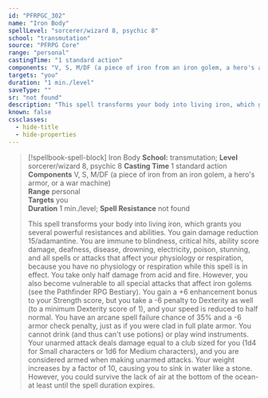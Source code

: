 ```yaml
---
id: "PFRPGC_302"
name: "Iron Body"
spellLevel: "sorcerer/wizard 8, psychic 8"
school: "transmutation"
source: "PFRPG Core"
range: "personal"
castingTime: "1 standard action"
components: "V, S, M/DF (a piece of iron from an iron golem, a hero's armor, or a war machine)"
targets: "you"
duration: "1 min./level"
saveType: ""
sr: "not found"
description: "This spell transforms your body into living iron, which grants you several powerful resistances and abilities. You gain damage reduction 15/adamantine. You are immune to blindness, critical hits, ability score damage, deafness, disease, drowning, electricity, poison, stunning, and all spells or attacks that affect your physiology or respiration, because you have no physiology or respiration while this spell is in effect. You take only half damage from acid and fire.  However, you also become vulnerable to all special attacks that affect iron golems (see the Pathfinder RPG Bestiary).  You gain a +6 enhancement bonus to your Strength score, but you take a -6 penalty to Dexterity as well (to a minimum Dexterity score of 1), and your speed is reduced to half normal. You have an arcane spell failure chance of 35% and a -6 armor check penalty, just as if you were clad in full plate armor. You cannot drink (and thus can't use potions) or play wind instruments.  Your unarmed attack deals damage equal to a club sized for you (1d4 for Small characters or 1d6 for Medium characters), and you are considered armed when making unarmed attacks.  Your weight increases by a factor of 10, causing you to sink in water like a stone. However, you could survive the lack of air at the bottom of the ocean-at least until the spell duration expires."
known: false
cssclasses:
  - hide-title
  - hide-properties
---
```


> [!spellbook-spell-block] Iron Body
> **School:** transmutation; **Level** sorcerer/wizard 8, psychic 8
> **Casting Time** 1 standard action  
> **Components** V, S, M/DF (a piece of iron from an iron golem, a hero's armor, or a war machine)  
> **Range** personal  
> **Targets** you  
> **Duration** 1 min./level; **Spell Resistance** not found
> 
> This spell transforms your body into living iron, which grants you several powerful resistances and abilities. You gain damage reduction 15/adamantine. You are immune to blindness, critical hits, ability score damage, deafness, disease, drowning, electricity, poison, stunning, and all spells or attacks that affect your physiology or respiration, because you have no physiology or respiration while this spell is in effect. You take only half damage from acid and fire.  However, you also become vulnerable to all special attacks that affect iron golems (see the Pathfinder RPG Bestiary).  You gain a +6 enhancement bonus to your Strength score, but you take a -6 penalty to Dexterity as well (to a minimum Dexterity score of 1), and your speed is reduced to half normal. You have an arcane spell failure chance of 35% and a -6 armor check penalty, just as if you were clad in full plate armor. You cannot drink (and thus can't use potions) or play wind instruments.  Your unarmed attack deals damage equal to a club sized for you (1d4 for Small characters or 1d6 for Medium characters), and you are considered armed when making unarmed attacks.  Your weight increases by a factor of 10, causing you to sink in water like a stone. However, you could survive the lack of air at the bottom of the ocean-at least until the spell duration expires.
